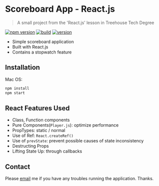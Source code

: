 # Scoreboard App - React.js

> A small project from the 'React.js' lesson in Treehouse Tech Degree

[![npm version](https://badgen.net/badge/npm/v6.13.4/green?icon=npm)](https://www.npmjs.com/) [![build](https://badgen.net/badge/build/completed/green?icon=libraries)](https://github.com/brandonwie/React_Scoreboard) [![version](https://badgen.net/badge/version/v1.0.0/green?icon=kofi)](https://github.com/brandonwie/React_Scoreboard)

- Simple scoreboard application
- Built with React.js
- Contains a stopwatch feature

## Installation

Mac OS:

```sh
npm install
npm start
```

## React Features Used

- Class, Function components
- Pure Components(`Player.js`): optimize performance
- PropTypes: static / normal
- Use of Ref: `React.createRef()`
- Use of `prevState`: prevent possible causes of state inconsistency
- Destructing Props
- Lifting State Up: through callbacks

## Contact

Please [email](it.brandonwie@gmail.com) me if you have any troubles running the application. Thanks.
